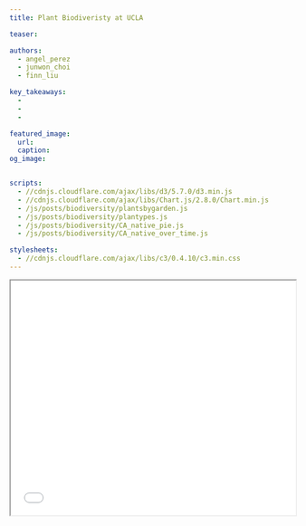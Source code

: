 ```yaml
---
title: Plant Biodiveristy at UCLA

teaser: 

authors:
  - angel_perez
  - junwon_choi
  - finn_liu

key_takeaways:
  - 
  -
  - 

featured_image:
  url: 
  caption: 
og_image: 


scripts:
  - //cdnjs.cloudflare.com/ajax/libs/d3/5.7.0/d3.min.js
  - //cdnjs.cloudflare.com/ajax/libs/Chart.js/2.8.0/Chart.min.js
  - /js/posts/biodiversity/plantsbygarden.js
  - /js/posts/biodiversity/plantypes.js
  - /js/posts/biodiversity/CA_native_pie.js
  - /js/posts/biodiversity/CA_native_over_time.js

stylesheets:
  - //cdnjs.cloudflare.com/ajax/libs/c3/0.4.10/c3.min.css
---
```

<div class = "map-container">
  <iframe width="100%" height="415" src="../../../../js/posts/biodiversity/Heatmap_Visualization/CAnativeplants.html" frameboarder="0" allowfullscreen></iframe>
</div>
<div><canvas id = "PlantD"></canvas></div>
<div><canvas id = "PlantTypes"></canvas></div>
<div><canvas id = "CA_native_piechart"></canvas></div>
<div><canvas id = "CA_native_linechart"></canvas></div>
